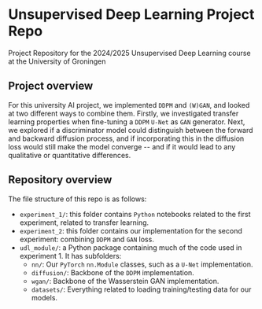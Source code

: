 # Unsupervised Deep Learning Project Repo

Project Repository for the 2024/2025 Unsupervised Deep Learning course at the University of Groningen

## Project overview
For this university AI project, we implemented `DDPM` and `(W)GAN`, and looked at two different ways to combine them. Firstly, we investigated transfer learning properties when fine-tuning a `DDPM` `U-Net` as `GAN` generator. Next, we explored if a discriminator model could distinguish between the forward and backward diffusion process, and if incorporating this in the diffusion loss would still make the model converge -- and if it would lead to any qualitative or quantitative differences.

## Repository overview
The file structure of this repo is as follows:
- `experiment_1/`: this folder contains `Python` notebooks related to the first experiment, related to transfer learning.
- `experiment_2`: this folder contains our implementation for the second experiment: combining `DDPM` and `GAN` loss.
- `udl_module/`: a Python package containing much of the code used in experiment 1. It has subfolders:
	- `nn/`: Our `PyTorch` `nn.Module` classes, such as a `U-Net` implementation.
	- `diffusion/`: Backbone of the `DDPM` implementation.
	- `wgan/`: Backbone of the Wasserstein GAN implementation.
	- `datasets/`: Everything related to loading training/testing data for our models.